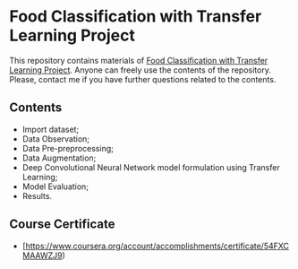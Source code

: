 # Food Classification with Transfer Learning Project

This repository contains materials of [Food Classification with Transfer Learning Project](https://www.coursera.org/learn/transfer-learning-food-classification/home/welcome). Anyone can freely use the contents of the repository. Please, contact me if you have further questions related to the contents.

## Contents

- Import dataset;
- Data Observation;
- Data Pre-preprocessing;
- Data Augmentation;
- Deep Convolutional Neural Network model formulation using Transfer Learning;
- Model Evaluation;
- Results.
  
## Course Certificate

- [https://www.coursera.org/account/accomplishments/certificate/54FXCMAAWZJ9)
